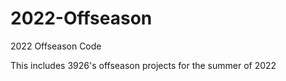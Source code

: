 # 2022-Offseason
2022 Offseason Code

This includes 3926's offseason projects for the
summer of 2022
